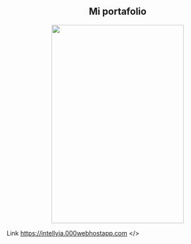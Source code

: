 



<h2 align="center"> Mi portafolio</h2>

<div align="center">
<img aling="center" width="300" height="450" src="https://i.postimg.cc/C1NPbBpd/DSD.png" />
</h1>
</div>



Link <Link target="blank">
https://intellyia.000webhostapp.com </>
